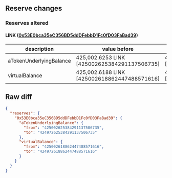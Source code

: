 ## Reserve changes

### Reserves altered

#### LINK ([0x53E0bca35eC356BD5ddDFebbD1Fc0fD03FaBad39](https://polygonscan.com/address/0x53E0bca35eC356BD5ddDFebbD1Fc0fD03FaBad39))

| description | value before | value after |
| --- | --- | --- |
| aTokenUnderlyingBalance | 425,002.6253 LINK [425002625384291137506735] | 424,972.6253 LINK [424972625384291137506735] |
| virtualBalance | 425,002.6188 LINK [425002618862447488571616] | 424,972.6188 LINK [424972618862447488571616] |


## Raw diff

```json
{
  "reserves": {
    "0x53E0bca35eC356BD5ddDFebbD1Fc0fD03FaBad39": {
      "aTokenUnderlyingBalance": {
        "from": "425002625384291137506735",
        "to": "424972625384291137506735"
      },
      "virtualBalance": {
        "from": "425002618862447488571616",
        "to": "424972618862447488571616"
      }
    }
  }
}
```